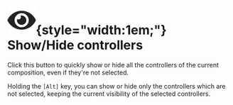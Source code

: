 # ![](../../../img/duik/icons/eye.svg){style="width:1em;"} Show/Hide controllers

Click this button to quickly show or hide all the controllers of the current composition, even if they're not selected.

Holding the `[Alt]` key, you can show or hide only the controllers which are not selected, keeping the current visibility of the selected controllers.